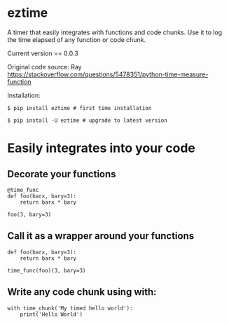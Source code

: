 # eztime
A timer that easily integrates with functions and code chunks. 
Use it to log the time elapsed of any function or code chunk.

Current version == 0.0.3

Original code source: Ray
https://stackoverflow.com/questions/5478351/python-time-measure-function

Installation:
```
$ pip install eztime # first time installation

$ pip install -U eztime # upgrade to latest version
```

# Easily integrates into your code


## Decorate your functions
```
@time_func
def foo(barx, bary=3):
    return barx * bary
    
foo(3, bary=3)
```

## Call it as a wrapper around your functions
```
def foo(barx, bary=3):
    return barx * bary
    
time_func(foo)(3, bary=3)
```

## Write any code chunk using with:
```
with time_chunk('My timed hello world'):
    print('Hello World')
```